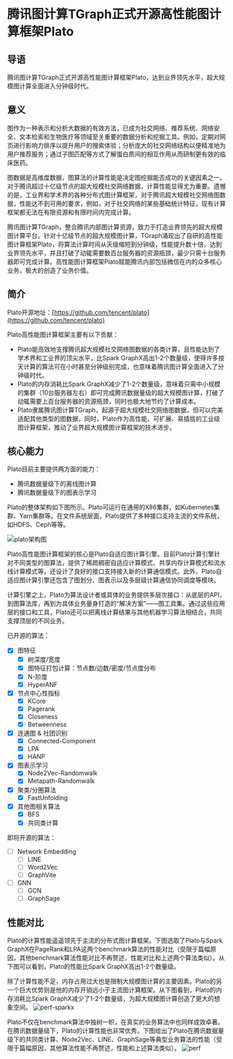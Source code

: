 # 腾讯图计算TGraph正式开源高性能图计算框架Plato

## 导语

腾讯图计算TGraph正式开源高性能图计算框架Plato，达到业界领先水平，超大规模图计算全面进入分钟级时代。

## 意义

图作为一种表示和分析大数据的有效方法，已成为社交网络、推荐系统、网络安全、文本检索和生物医疗等领域至关重要的数据分析和挖掘工具。例如，定期对网页进行影响力排序以提升用户的搜索体验；分析庞大的社交网络结构以便精准地为用户推荐服务；通过子图匹配等方式了解蛋白质间的相互作用从而研制更有效的临床医药。

图数据是高维度数据，图算法的计算性能是决定图挖掘能否成功的关键因素之一。对于腾讯超过十亿级节点的超大规模社交网络数据，计算性能显得尤为重要。遗憾的是，工业界和学术界的各种分布式图计算框架，对于腾讯超大规模社交网络图数据，性能达不到可用的要求，例如，对于社交网络的某些基础统计特征，现有计算框架都无法在有限资源和有限时间内完成计算。

腾讯图计算TGraph，整合腾讯内部图计算资源，致力于打造业界领先的超大规模图计算平台。针对十亿级节点的超大规模图计算，TGraph涌现出了自研的高性能图计算框架Plato，将算法计算时间从天级缩短到分钟级，性能提升数十倍，达到业界领先水平，并且打破了动辄需要数百台服务器的资源瓶颈，最少只需十台服务器即可完成计算。高性能图计算框架Plato赋能腾讯内部包括微信在内的众多核心业务，极大的创造了业务价值。

## 简介

Plato开源地址：[https://github.com/tencent/plato](https://github.com/tencent/plato)

Plato高性能图计算框架主要有以下贡献：
- Plato能高效地支撑腾讯超大规模社交网络图数据的各类计算，且性能达到了学术界和工业界的顶尖水平，比Spark GraphX高出1-2个数量级，使得许多按天计算的算法可在小时甚至分钟级别完成，也意味着腾讯图计算全面进入了分钟级时代。
- Plato的内存消耗比Spark GraphX减少了1-2个数量级，意味着只需中小规模的集群（10台服务器左右）即可完成腾讯数据量级的超大规模图计算，打破了动辄需要上百台服务器的资源瓶颈，同时也极大地节约了计算成本。
- Plato隶属腾讯图计算TGraph，起源于超大规模社交网络图数据，但可以完美适配其他类型的图数据，同时，Plato作为高性能、可扩展、易插拔的工业级图计算框架，推动了业界超大规模图计算框架的技术进步。

## 核心能力

Plato目前主要提供两方面的能力：

- 腾讯数据量级下的离线图计算
- 腾讯数据量级下的图表示学习

Plato的整体架构如下图所示。Plato可运行在通用的X86集群，如Kubernetes集群、Yarn集群等。在文件系统层面，Plato提供了多种接口支持主流的文件系统，如HDFS、Ceph等等。

![plato架构图](images/plato.png)

Plato高性能图计算框架的核心是Plato自适应图计算引擎。目前Plato计算引擎针对不同类型的图算法，提供了稀疏稠密自适应计算模式、共享内存计算模式和流水线计算模式等，还设计了良好的接口支持接入新的计算通信模式。此外，Plato自适应图计算引擎还包含了图划分、图表示以及多层级计算通信协同调度等模块。

计算引擎之上，Plato为算法设计者或具体的业务提供多层次接口：从底层的API，到图算法库，再到为具体业务量身打造的“解决方案”——图工具集。通过这些应用层的接口和工具，Plato还可以把离线计算结果与其他机器学习算法相结合，共同支撑顶层的不同业务。


已开源的算法：

- [x] 图特征
  + [x] 树深度/宽度
  + [x] 图特征打包计算：节点数/边数/密度/节点度分布
  + [x] N-阶度
  + [x] HyperANF
- [x] 节点中心性指标
  + [x] KCore
  + [x] Pagerank
  + [x] Closeness
  + [x] Betweenness
- [x] 连通图 & 社团识别
  + [x] Connected-Component
  + [x] LPA
  + [x] HANP
- [x] 图表示学习
  + [x] Node2Vec-Randomwalk
  + [x] Metapath-Randomwalk
- [x] 聚类/分圈算法
  + [x] FastUnfolding
- [x] 其他图相关算法
  + [x] BFS
  + [x] 共同类计算

即将开源的算法：

- [ ] Network Embedding
  + [ ] LINE
  + [ ] Word2Vec
  + [ ] GraphVite
- [ ] GNN
  + [ ] GCN
  + [ ] GraphSage

## 性能对比

Plato的计算性能遥遥领先于主流的分布式图计算框架。下图选取了Plato与Spark GraphX在PageRank和LPA这两个benchmark算法的性能对比（受限于篇幅原因，其他benchmark算法性能对比不再赘述，性能对比和上述两个算法类似）。从下图可以看到，Plato的性能比Spark GraphX高出1-2个数量级。

除了计算性能不足，内存占用过大也是限制大规模图计算的主要因素。Plato的另一个巨大优势则是他的内存开销远小于主流图计算框架。从下图看到，Plato的内存消耗比Spark GraphX减少了1-2个数量级，为超大规模图计算创造了更大的想象空间。
![perf-sparkx](images/performance-sparkx.png)

Plato不仅在benchmark算法中独树一帜，在真实的业务算法中也同样成效卓著。在腾讯数据量级下，Plato的计算性能也非常优秀。下图给出了Plato在腾讯数据量级下的共同类计算、Node2Vec、LINE、GraphSage等典型业务算法的性能（受限于篇幅原因，其他算法性能不再赘述，性能和上述算法类似）。
![perf](images/performance.png)

